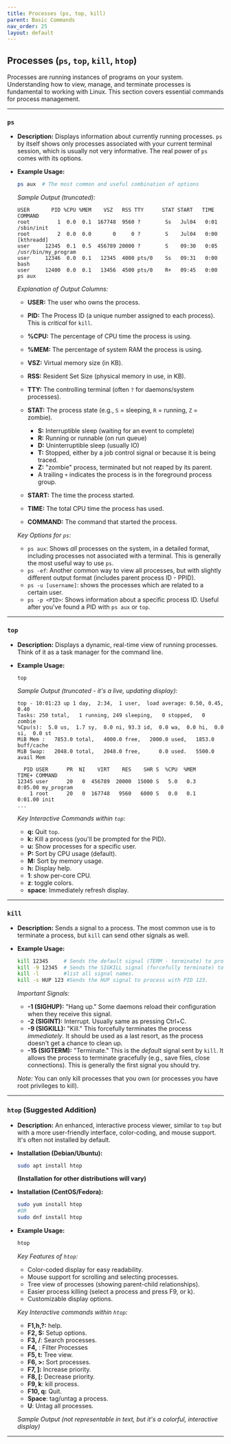 ```yaml
---
title: Processes (ps, top, kill)
parent: Basic Commands
nav_order: 25
layout: default
---
```


## Processes (`ps`, `top`, `kill`, `htop`)

Processes are running instances of programs on your system. Understanding how to view, manage, and terminate processes is fundamental to working with Linux. This section covers essential commands for process management.

---

### `ps`

- **Description:** Displays information about currently running processes. `ps` by itself shows only processes associated with your current terminal session, which is usually not very informative. The real power of `ps` comes with its options.
- **Example Usage:**

  ```bash
  ps aux  # The most common and useful combination of options
  ```

  _Sample Output (truncated):_

  ```
  USER       PID %CPU %MEM    VSZ   RSS TTY      STAT START   TIME COMMAND
  root         1  0.0  0.1  167748  9560 ?        Ss   Jul04   0:01 /sbin/init
  root         2  0.0  0.0       0     0 ?        S    Jul04   0:00 [kthreadd]
  user     12345  0.1  0.5  456789 20000 ?        S    09:30   0:05 /usr/bin/my_program
  user     12346  0.0  0.1   12345  4000 pts/0    Ss   09:31   0:00 bash
  user     12400  0.0  0.1   13456  4500 pts/0    R+   09:45   0:00 ps aux
  ```

  _Explanation of Output Columns:_

  - **USER:** The user who owns the process.
  - **PID:** The Process ID (a unique number assigned to each process). This is _critical_ for `kill`.
  - **%CPU:** The percentage of CPU time the process is using.
  - **%MEM:** The percentage of system RAM the process is using.
  - **VSZ:** Virtual memory size (in KB).
  - **RSS:** Resident Set Size (physical memory in use, in KB).
  - **TTY:** The controlling terminal (often `?` for daemons/system processes).
  - **STAT:** The process state (e.g., `S` = sleeping, `R` = running, `Z` = zombie).

    - **S:** Interruptible sleep (waiting for an event to complete)
    - **R:** Running or runnable (on run queue)
    - **D:** Uninterruptible sleep (usually IO)
    - **T:** Stopped, either by a job control signal or because it is being traced.
    - **Z:** "zombie" process, terminated but not reaped by its parent.
    - A trailing `+` indicates the process is in the foreground process group.

  - **START:** The time the process started.
  - **TIME:** The total CPU time the process has used.
  - **COMMAND:** The command that started the process.

  _Key Options for `ps`:_

  - `ps aux`: Shows _all_ processes on the system, in a detailed format, including processes not associated with a terminal. This is generally the most useful way to use `ps`.
  - `ps -ef`: Another common way to view all processes, but with slightly different output format (includes parent process ID - PPID).
  - `ps -u [username]`: shows the processes which are related to a certain user.
  - `ps -p <PID>`: Shows information about a specific process ID. Useful after you've found a PID with `ps aux` or `top`.

---

### `top`

- **Description:** Displays a dynamic, real-time view of running processes. Think of it as a task manager for the command line.
- **Example Usage:**

  ```bash
  top
  ```

  _Sample Output (truncated - it's a live, updating display):_

  ```
  top - 10:01:23 up 1 day,  2:34,  1 user,  load average: 0.50, 0.45, 0.40
  Tasks: 250 total,   1 running, 249 sleeping,   0 stopped,   0 zombie
  %Cpu(s):  5.0 us,  1.7 sy,  0.0 ni, 93.3 id,  0.0 wa,  0.0 hi,  0.0 si,  0.0 st
  MiB Mem :   7853.0 total,   4000.0 free,   2000.0 used,   1853.0 buff/cache
  MiB Swap:   2048.0 total,   2048.0 free,      0.0 used.   5500.0 avail Mem

    PID USER      PR  NI    VIRT    RES    SHR S  %CPU  %MEM     TIME+ COMMAND
  12345 user      20   0  456789  20000  15000 S   5.0   0.3   0:05.00 my_program
      1 root      20   0  167748   9560   6000 S   0.0   0.1   0:01.00 init
  ...
  ```

  _Key Interactive Commands within `top`:_

  - **q:** Quit `top`.
  - **k:** Kill a process (you'll be prompted for the PID).
  - **u:** Show processes for a specific user.
  - **P:** Sort by CPU usage (default).
  - **M:** Sort by memory usage.
  - **h:** Display help.
  - **1**: show per-core CPU.
  - **z**: toggle colors.
  - **space**: Immediately refresh display.

---

### `kill`

- **Description:** Sends a signal to a process. The most common use is to terminate a process, but `kill` can send other signals as well.
- **Example Usage:**

  ```bash
  kill 12345     # Sends the default signal (TERM - terminate) to process ID 12345
  kill -9 12345  # Sends the SIGKILL signal (forcefully terminate) to process ID 12345
  kill -l        #list all signal names.
  kill -s HUP 123 #Sends the HUP signal to process with PID 123.

  ```

  _Important Signals:_

  - **-1 (SIGHUP):** "Hang up." Some daemons reload their configuration when they receive this signal.
  - **-2 (SIGINT):** Interrupt. Usually same as pressing Ctrl+C.
  - **-9 (SIGKILL):** "Kill." This forcefully terminates the process _immediately_. It should be used as a last resort, as the process doesn't get a chance to clean up.
  - **-15 (SIGTERM):** "Terminate." This is the _default_ signal sent by `kill`. It allows the process to terminate gracefully (e.g., save files, close connections). This is generally the first signal you should try.

  _Note:_ You can only kill processes that you own (or processes you have root privileges to kill).

---

### `htop` (Suggested Addition)

- **Description:** An enhanced, interactive process viewer, similar to `top` but with a more user-friendly interface, color-coding, and mouse support. It's often not installed by default.
- **Installation (Debian/Ubuntu):**
  ```bash
  sudo apt install htop
  ```
  **(Installation for other distributions will vary)**
- **Installation (CentOS/Fedora):**

  ```bash
  sudo yum install htop
  #OR
  sudo dnf install htop
  ```

- **Example Usage:**

  ```bash
  htop
  ```

  _Key Features of `htop`:_

  - Color-coded display for easy readability.
  - Mouse support for scrolling and selecting processes.
  - Tree view of processes (showing parent-child relationships).
  - Easier process killing (select a process and press F9, or k).
  - Customizable display options.

  _Key Interactive commands within `htop`:_

  - **F1,h,?:** help.
  - **F2, S:** Setup options.
  - **F3, /**: Search processes.
  - **F4,** : Filter Processes
  - **F5, t:** Tree view.
  - **F6, >:** Sort processes.
  - **F7, ]:** Increase priority.
  - **F8, [:** Decrease priority.
  - **F9, k**: kill process.
  - **F10, q:** Quit.
  - **Space**: tag/untag a process.
  - **U**: Untag all processes.

  _Sample Output (not representable in text, but it's a colorful, interactive display)_

---
